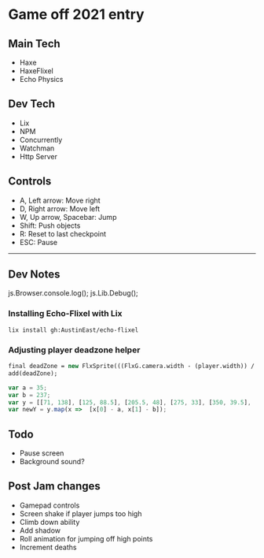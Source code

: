 # Game off 2021 entry

## Main Tech
- Haxe
- HaxeFlixel
- Echo Physics

## Dev Tech
- Lix
- NPM
- Concurrently
- Watchman
- Http Server
## Controls
- A, Left arrow: Move right
- D, Right arrow: Move left
- W, Up arrow, Spacebar: Jump
- Shift: Push objects
- R: Reset to last checkpoint
- ESC: Pause

---
## Dev Notes

js.Browser.console.log();
js.Lib.Debug();
### Installing Echo-Flixel with Lix
```
lix install gh:AustinEast/echo-flixel
```

### Adjusting player deadzone helper
```haxe
final deadZone = new FlxSprite(((FlxG.camera.width - (player.width)) / 2) - 200, ((FlxG.camera.height - player.height) / 2 - player.height * 0.25)).makeGraphic(Std.int(player.width), Std.int(player.height), 0xFF000000);
add(deadZone);
```

```js
var a = 35;
var b = 237;
var y = [[71, 138], [125, 88.5], [205.5, 48], [275, 33], [350, 39.5], [418, 65.5], [445.5, 88.5]];
var newY = y.map(x =>  [x[0] - a, x[1] - b]);
```

## Todo
- Pause screen
- Background sound?

## Post Jam changes
- Gamepad controls
- Screen shake if player jumps too high
- Climb down ability
- Add shadow
- Roll animation for jumping off high points
- Increment deaths
